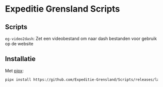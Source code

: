 # Expeditie Grensland Scripts

## Scripts

`eg-video2dash`: Zet een videobestand om naar dash bestanden voor gebruik op de website

## Installatie

Met [pipx](https://pypa.github.io/pipx/):

```sh
pipx install https://github.com/Expeditie-Grensland/Scripts/releases/latest/download/expeditiegrensland_scripts--py3-none-any.whl
```
